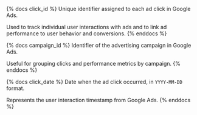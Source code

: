 {% docs click_id %}
Unique identifier assigned to each ad click in Google Ads.

Used to track individual user interactions with ads and to link ad performance to user behavior and conversions.
{% enddocs %}

{% docs campaign_id %}
Identifier of the advertising campaign in Google Ads.

Useful for grouping clicks and performance metrics by campaign.
{% enddocs %}

{% docs click_date %}
Date when the ad click occurred, in `YYYY-MM-DD` format.

Represents the user interaction timestamp from Google Ads.
{% enddocs %}
